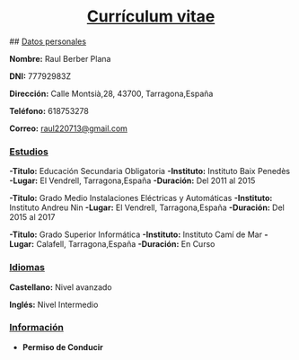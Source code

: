 <center> <h1> <u>Currículum vitae </u></h1></center>
## <u>Datos personales</u>

**Nombre:** Raul Berber Plana

**DNI:** 77792983Z

**Dirección:** Calle Montsià,28, 43700, Tarragona,España

**Teléfono:** 618753278

**Correo:**   raul220713@gmail.com

### <u>Estudios</u>

**-Titulo:** Educación Secundaria Obligatoria
**-Instituto:** Instituto Baix Penedès
**-Lugar:** El Vendrell, Tarragona,España
**-Duración:** Del 2011 al 2015

**-Titulo:** Grado Medio Instalaciones Eléctricas y Automáticas
**-Instituto:** Instituto Andreu Nin
**-Lugar:** El Vendrell, Tarragona,España
**-Duración:** Del 2015 al 2017

**-Titulo:** Grado Superior Informática
**-Instituto:** Instituto Camí de Mar
**-Lugar:** Calafell, Tarragona,España
**-Duración:** En Curso

###  <u>Idiomas</u>  

**Castellano:** Nivel avanzado

**Inglés:** Nivel Intermedio

###  <u>Información</u>

+ **Permiso de Conducir**

